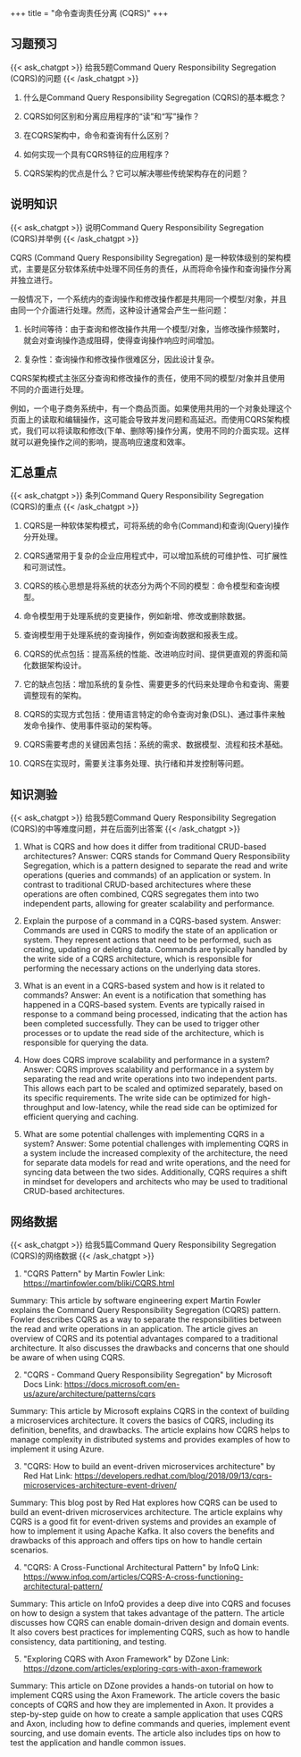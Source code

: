 +++
title = "命令查询责任分离 (CQRS)"
+++
## 习题预习
{{< ask_chatgpt >}}
给我5题Command Query Responsibility Segregation (CQRS)的问题
{{< /ask_chatgpt >}}



1. 什么是Command Query Responsibility Segregation (CQRS)的基本概念？

2. CQRS如何区别和分离应用程序的“读”和“写”操作？

3. 在CQRS架构中，命令和查询有什么区别？

4. 如何实现一个具有CQRS特征的应用程序？

5. CQRS架构的优点是什么？它可以解决哪些传统架构存在的问题？   

## 说明知识
{{< ask_chatgpt >}}
说明Command Query Responsibility Segregation (CQRS)并举例
{{< /ask_chatgpt >}}



CQRS (Command Query Responsibility Segregation) 是一种软体级别的架构模式，主要是区分软体系统中处理不同任务的责任，从而将命令操作和查询操作分离并独立进行。

一般情况下，一个系统内的查询操作和修改操作都是共用同一个模型/对象，并且由同一个介面进行处理。然而，这种设计通常会产生一些问题：

1. 长时间等待：由于查询和修改操作共用一个模型/对象，当修改操作频繁时，就会对查询操作造成阻碍，使得查询操作响应时间增加。

2. 复杂性：查询操作和修改操作很难区分，因此设计复杂。

CQRS架构模式主张区分查询和修改操作的责任，使用不同的模型/对象并且使用不同的介面进行处理。 

例如，一个电子商务系统中，有一个商品页面。如果使用共用的一个对象处理这个页面上的读取和编辑操作，这可能会导致并发问题和高延迟。而使用CQRS架构模式，我们可以将读取和修改(下单、删除等)操作分离，使用不同的介面实现。这样就可以避免操作之间的影响，提高响应速度和效率。   

## 汇总重点
{{< ask_chatgpt >}}
条列Command Query Responsibility Segregation (CQRS)的重点
{{< /ask_chatgpt >}}



1. CQRS是一种软体架构模式，可将系统的命令(Command)和查询(Query)操作分开处理。

2. CQRS通常用于复杂的企业应用程式中，可以增加系统的可维护性、可扩展性和可测试性。

3. CQRS的核心思想是将系统的状态分为两个不同的模型：命令模型和查询模型。

4. 命令模型用于处理系统的变更操作，例如新增、修改或删除数据。

5. 查询模型用于处理系统的查询操作，例如查询数据和报表生成。

6. CQRS的优点包括：提高系统的性能、改进响应时间、提供更直观的界面和简化数据架构设计。

7. 它的缺点包括：增加系统的复杂性、需要更多的代码来处理命令和查询、需要调整现有的架构。

8. CQRS的实现方式包括：使用语言特定的命令查询对象(DSL)、通过事件来触发命令操作、使用事件驱动的架构等。

9. CQRS需要考虑的关键因素包括：系统的需求、数据模型、流程和技术基础。

10. CQRS在实现时，需要关注事务处理、执行绪和并发控制等问题。   

## 知识测验
{{< ask_chatgpt >}}
给我5题Command Query Responsibility Segregation (CQRS)的中等难度问题，并在后面列出答案
{{< /ask_chatgpt >}}



1. What is CQRS and how does it differ from traditional CRUD-based architectures?
Answer: CQRS stands for Command Query Responsibility Segregation, which is a pattern designed to separate the read and write operations (queries and commands) of an application or system. In contrast to traditional CRUD-based architectures where these operations are often combined, CQRS segregates them into two independent parts, allowing for greater scalability and performance.

2. Explain the purpose of a command in a CQRS-based system.
Answer: Commands are used in CQRS to modify the state of an application or system. They represent actions that need to be performed, such as creating, updating or deleting data. Commands are typically handled by the write side of a CQRS architecture, which is responsible for performing the necessary actions on the underlying data stores.

3. What is an event in a CQRS-based system and how is it related to commands?
Answer: An event is a notification that something has happened in a CQRS-based system. Events are typically raised in response to a command being processed, indicating that the action has been completed successfully. They can be used to trigger other processes or to update the read side of the architecture, which is responsible for querying the data.

4. How does CQRS improve scalability and performance in a system?
Answer: CQRS improves scalability and performance in a system by separating the read and write operations into two independent parts. This allows each part to be scaled and optimized separately, based on its specific requirements. The write side can be optimized for high-throughput and low-latency, while the read side can be optimized for efficient querying and caching.

5. What are some potential challenges with implementing CQRS in a system?
Answer: Some potential challenges with implementing CQRS in a system include the increased complexity of the architecture, the need for separate data models for read and write operations, and the need for syncing data between the two sides. Additionally, CQRS requires a shift in mindset for developers and architects who may be used to traditional CRUD-based architectures.   

## 网络数据
{{< ask_chatgpt >}}
给我5篇Command Query Responsibility Segregation (CQRS)的网络数据
{{< /ask_chatgpt >}}



1. "CQRS Pattern" by Martin Fowler
Link: https://martinfowler.com/bliki/CQRS.html

Summary: This article by software engineering expert Martin Fowler explains the Command Query Responsibility Segregation (CQRS) pattern. Fowler describes CQRS as a way to separate the responsibilities between the read and write operations in an application. The article gives an overview of CQRS and its potential advantages compared to a traditional architecture. It also discusses the drawbacks and concerns that one should be aware of when using CQRS.

2. "CQRS - Command Query Responsibility Segregation" by Microsoft Docs
Link: https://docs.microsoft.com/en-us/azure/architecture/patterns/cqrs

Summary: This article by Microsoft explains CQRS in the context of building a microservices architecture. It covers the basics of CQRS, including its definition, benefits, and drawbacks. The article explains how CQRS helps to manage complexity in distributed systems and provides examples of how to implement it using Azure.

3. "CQRS: How to build an event-driven microservices architecture" by Red Hat
Link: https://developers.redhat.com/blog/2018/09/13/cqrs-microservices-architecture-event-driven/

Summary: This blog post by Red Hat explores how CQRS can be used to build an event-driven microservices architecture. The article explains why CQRS is a good fit for event-driven systems and provides an example of how to implement it using Apache Kafka. It also covers the benefits and drawbacks of this approach and offers tips on how to handle certain scenarios.

4. "CQRS: A Cross-Functional Architectural Pattern" by InfoQ
Link: https://www.infoq.com/articles/CQRS-A-cross-functioning-architectural-pattern/

Summary: This article on InfoQ provides a deep dive into CQRS and focuses on how to design a system that takes advantage of the pattern. The article discusses how CQRS can enable domain-driven design and domain events. It also covers best practices for implementing CQRS, such as how to handle consistency, data partitioning, and testing.

5. "Exploring CQRS with Axon Framework" by DZone
Link: https://dzone.com/articles/exploring-cqrs-with-axon-framework

Summary: This article on DZone provides a hands-on tutorial on how to implement CQRS using the Axon Framework. The article covers the basic concepts of CQRS and how they are implemented in Axon. It provides a step-by-step guide on how to create a sample application that uses CQRS and Axon, including how to define commands and queries, implement event sourcing, and use domain events. The article also includes tips on how to test the application and handle common issues.   

